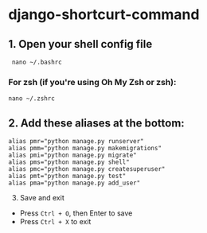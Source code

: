 # django-shortcurt-command

## 1. Open your shell config file
```
 nano ~/.bashrc
```
### For zsh (if you're using Oh My Zsh or zsh):
```
nano ~/.zshrc
```
## 2. Add these aliases at the bottom:
``` # Django shortcuts
alias pmr="python manage.py runserver"
alias pmm="python manage.py makemigrations"
alias pmi="python manage.py migrate"
alias pms="python manage.py shell"
alias pmc="python manage.py createsuperuser"
alias pmt="python manage.py test"
alias pma="python manage.py add_user"
```

3. Save and exit
 - Press `Ctrl + O`, then Enter to save
 - Press `Ctrl + X` to exit
